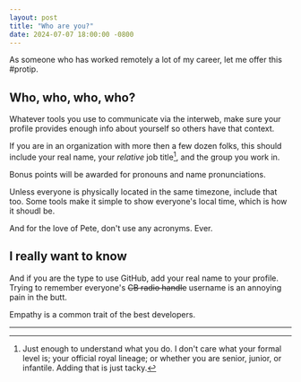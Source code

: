 ```yaml
---
layout: post
title: "Who are you?"
date: 2024-07-07 18:00:00 -0800
---
```


As someone who has worked remotely a lot of my career, let me offer this #protip.

## Who, who, who, who?

Whatever tools you use to communicate via the interweb, make sure your profile provides enough info about yourself so others have that context.

If you are in an organization with more then a few dozen folks, this should include your real name, your _relative_ job title[^1], and the group you work in.

Bonus points will be awarded for pronouns and name pronunciations. 

Unless everyone is physically located in the same timezone, include that too. Some tools make it simple to show everyone's local time, which is how it shoudl be.

And for the love of Pete, don't use any acronyms. Ever.

## I really want to know

And if you are the type to use GitHub, add your real name to your profile. Trying to remember everyone's <del>CB radio handle</del> username is an annoying pain in the butt. 

Empathy is a common trait of the best developers.

--- 

[^1]: Just enough to understand what you do. I don't care what your formal level is; your official royal lineage; or whether you are senior, junior, or infantile. Adding that is just tacky.
